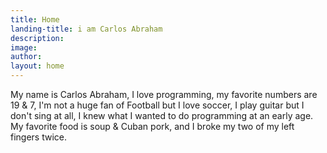 ```yaml
---
title: Home
landing-title: i am Carlos Abraham
description: 
image: 
author: 
layout: home
---
```


My name is Carlos Abraham, I love programming, my favorite numbers are 19 & 7, I'm not a huge fan of Football but I love soccer, I play guitar but I don't sing at all, I knew what I wanted to do programming at an early age. My favorite food is soup & Cuban pork, and I broke my two of my left fingers twice.
